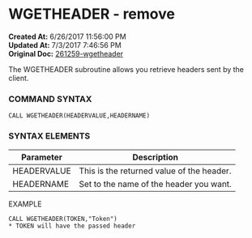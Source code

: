 # WGETHEADER - remove

**Created At:** 6/26/2017 11:56:00 PM  
**Updated At:** 7/3/2017 7:46:56 PM  
**Original Doc:** [261259-wgetheader](https://docs.zumasys.com/36617-trash/261259-wgetheader)  


The WGETHEADER subroutine allows you retrieve headers sent by the client.

### **COMMAND SYNTAX**

```
CALL WGETHEADER(HEADERVALUE,HEADERNAME)
```

### **SYNTAX ELEMENTS**


| Parameter | Description |
| --- | --- |
| HEADERVALUE | This is the returned value of the header. |
| HEADERNAME | Set to the name of the header you want. |


EXAMPLE

```
CALL WGETHEADER(TOKEN,"Token")
* TOKEN will have the passed header
```

